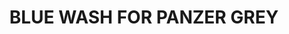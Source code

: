 ---
layout: product
title: "BLUE WASH FOR PANZER GREY"
price: "500" 
desc: "Emajl Voš"
img_path: "/assets/img/A.MIG-1006.jpg"
brand: "AMMO"
available: true
special_offer: true
new: false
soon: false
cat: "060000"
subcat: "060100"
subsubcat: "00"
sifra: "A.MIG-1006"
popular: false
---
